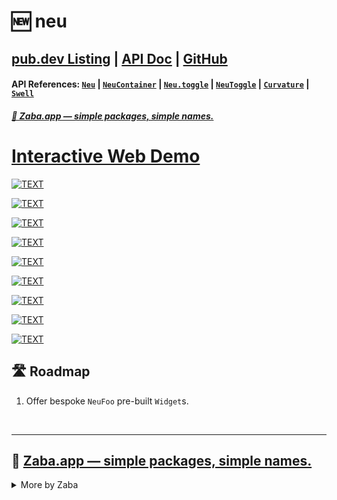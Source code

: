 # 🆕 neu
## [pub.dev Listing](https://pub.dev/packages/neu) | [API Doc](https://pub.dev/documentation/neu/latest) | [GitHub](https://github.com/Zabadam/neu)
#### API References: [`Neu`](https://pub.dev/documentation/neu/latest/neu/Neu-class.html) | [`NeuContainer`](https://pub.dev/documentation/neu/latest/neu/NeuContainer-class.html) | [`Neu.toggle`](https://pub.dev/documentation/neu/latest/neu/Neu/Neu.toggle.html) | [`NeuToggle`](https://pub.dev/documentation/neu/latest/neu/NeuToggle-class.html) | [`Curvature`](https://pub.dev/documentation/neu/latest/neu/Curvature-class.html) | [`Swell`](https://pub.dev/documentation/neu/latest/neu/Swell-class.html)
##### [🐸 Zaba.app ― simple packages, simple names.](#-zabaapp--simple-packages-simple-nameshttpspubdevpublisherszabaapppackages-other-flutter-packages-published-by-zabaapp)

# [Interactive Web Demo](https://neu.zaba.app)

[![TEXT](https://github.com/Zabadam/neu/blob/main/doc/curvature.gif?raw=true)](https://github.com/Zabadam/neu/blob/main/doc/curvature.gif?raw=true 'Click for full size | TEXT')

[![TEXT](https://github.com/Zabadam/neu/blob/main/doc/depth.gif?raw=true)](https://github.com/Zabadam/neu/blob/main/doc/depth.gif?raw=true 'Click for full size | TEXT')

[![TEXT](https://github.com/Zabadam/neu/blob/main/doc/lightSource.gif?raw=true)](https://github.com/Zabadam/neu/blob/main/doc/lightSource.gif?raw=true 'Click for full size | TEXT')

[![TEXT](https://github.com/Zabadam/neu/blob/main/doc/spread.gif?raw=true)](https://github.com/Zabadam/neu/blob/main/doc/spread.gif?raw=true 'Click for full size | TEXT')

[![TEXT](https://github.com/Zabadam/neu/blob/main/doc/swell.gif?raw=true)](https://github.com/Zabadam/neu/blob/main/doc/swell.gif?raw=true 'Click for full size | TEXT')


[![TEXT](https://github.com/Zabadam/neu/blob/main/doc/toggle_big.gif?raw=true)](https://github.com/Zabadam/neu/blob/main/doc/toggle_big.gif?raw=true 'Click for full size | TEXT')

[![TEXT](https://github.com/Zabadam/neu/blob/main/doc/toggle_small.gif?raw=true)](https://github.com/Zabadam/neu/blob/main/doc/toggle_small.gif?raw=true 'Click for full size | TEXT')


[![TEXT](https://github.com/Zabadam/neu/blob/main/doc/Curvature_Swell.png?raw=true)](https://github.com/Zabadam/neu/blob/main/doc/Curvature_Swell.png?raw=true 'Click for full size | TEXT')

[![TEXT](https://github.com/Zabadam/neu/blob/main/doc/Neu.textStyle.png?raw=true)](https://github.com/Zabadam/neu/blob/main/doc/Neu.textStyle.png?raw=true 'Click for full size | TEXT')

## 🛣️ Roadmap
1. Offer bespoke `NeuFoo` pre-built `Widget`s. 

<br />

---

## 🐸 [Zaba.app ― simple packages, simple names.](https://pub.dev/publishers/zaba.app/packages 'Other Flutter packages published by Zaba.app')

<details>
<summary>More by Zaba</summary>

### Widgets to wrap other widgets
- ## 🕹️ [xl](https://pub.dev/packages/xl 'implement accelerometer-fueled interactions with a layering paradigm')
- ## 🌈 [foil](https://pub.dev/packages/foil 'implement accelerometer-reactive gradients in a cinch')
- ## 📜 [curtains](https://pub.dev/packages/curtains 'provide animated shadow decorations for a scrollable to allude to unrevealed content')
---
### Container widget that wraps many functionalities
- ## 🌟 [surface](https://pub.dev/packages/surface 'animated, morphing container with specs for Shape, Appearance, Filter, Tactility')
---
### Work great alone or employed above
- ## 🆕 [neu](https://pub.dev/packages/neu 'A helper for generating outstanding neumorphic-conforming designs')
- ## 🙋‍♂️ [img](https://pub.dev/packages/img 'An extended Image \"Too\" and DecorationImageToo that support an expanded Repeat.mirror painting mode')
- ## 🙋‍♂️ [icon](https://pub.dev/packages/icon 'An extended Icon \"Too\" for those that are not actually square, plus shadows support + IconUtils')
- ## 🏓 [ball](https://pub.dev/packages/ball 'a bouncy, position-mirroring splash factory that\'s totally customizable')
- ## 👥 [shadows](https://pub.dev/packages/shadows 'convert a double-based \`elevation\` + BoxShadow and List\<BoxShadow\> extensions')
- ## 🎨 [spectrum](https://pub.dev/packages/spectrum 'A literal rainbow of Color and Gradient utilities and goodies')
</details>

